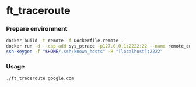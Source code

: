 # ft_traceroute

### Prepare environment

```bash
docker build -t remote -f Dockerfile.remote .
docker run -d --cap-add sys_ptrace -p127.0.0.1:2222:22 --name remote_env remote
ssh-keygen -f "$HOME/.ssh/known_hosts" -R "[localhost]:2222"
```


### Usage

```zsh
./ft_traceroute google.com
```

```zsh

```
